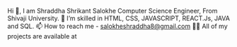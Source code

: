 Hi 👋, I am Shraddha Shrikant Salokhe
Computer Science Engineer, From Shivaji University.
🌱 I’m skilled in HTML, CSS, JAVASCRIPT, REACT.Js, JAVA and SQL. 
📫 How to reach me - salokheshraddha8@gmail.com
👨‍💻 All of my projects are available at
<!---
Salokhe4549/Salokhe4549 is a ✨ special ✨ repository because its `README.md` (this file) appears on your GitHub profile.
You can click the Preview link to take a look at your changes.
--->
